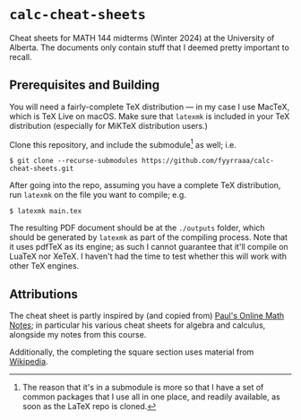 # `calc-cheat-sheets`

Cheat sheets for MATH 144 midterms (Winter 2024) at the University of Alberta.
The documents only contain stuff that I deemed pretty important to recall.

## Prerequisites and Building

You will need a fairly-complete TeX distribution — in my case I use MacTeX, which is TeX Live on macOS.
Make sure that `latexmk` is included in your TeX distribution (especially for MiKTeX distribution users.)

Clone this repository, and include the submodule[^1] as well; i.e.

```shell
$ git clone --recurse-submodules https://github.com/fyyrraaa/calc-cheat-sheets.git
```

After going into the repo, assuming you have a complete TeX distribution, run `latexmk` on the file you want to compile; e.g.

```shell
$ latexmk main.tex
```

The resulting PDF document should be at the `./outputs` folder, which should be generated by `latexmk` as part of the compiling process.
Note that it uses pdfTeX as its engine; as such I cannot guarantee that it'll compile on LuaTeX nor XeTeX.
I haven't had the time to test whether this will work with other TeX engines.

## Attributions

The cheat sheet is partly inspired by (and copied from) [Paul's Online Math Notes](https://tutorial.math.lamar.edu/); in particular his various cheat sheets for algebra and calculus, alongside my notes from this course.

Additionally, the completing the square section uses material from [Wikipedia](https://en.wikipedia.org/wiki/Completing_the_square).

[^1]: The reason that it's in a submodule is more so that I have a set of common packages that I use all in one place, and readily available, as soon as the LaTeX repo is cloned.